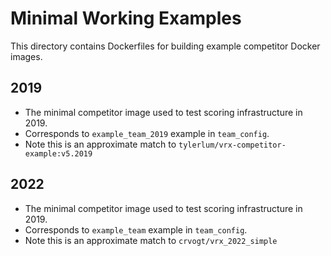 # Minimal Working Examples
This directory contains Dockerfiles for building example competitor Docker images.

## 2019
* The minimal competitor image used to test scoring infrastructure in 2019.
* Corresponds to `example_team_2019` example in `team_config`.
* Note this is an approximate match to `tylerlum/vrx-competitor-example:v5.2019`

## 2022
* The minimal competitor image used to test scoring infrastructure in 2019.
* Corresponds to `example_team` example in `team_config`.
* Note this is an approximate match to `crvogt/vrx_2022_simple`

